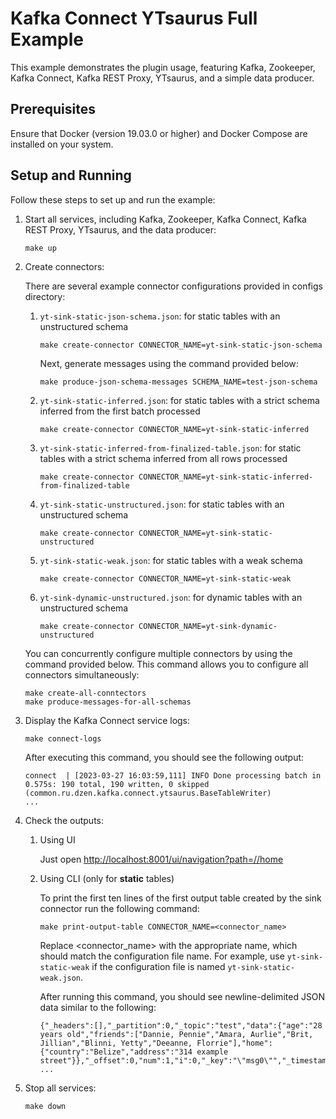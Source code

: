 # Kafka Connect YTsaurus Full Example

This example demonstrates the plugin usage, featuring Kafka, Zookeeper, Kafka Connect, Kafka REST Proxy, YTsaurus, and a simple data producer.

## Prerequisites

Ensure that Docker (version 19.03.0 or higher) and Docker Compose are installed on your system.

## Setup and Running

Follow these steps to set up and run the example:

1. Start all services, including Kafka, Zookeeper, Kafka Connect, Kafka REST Proxy, YTsaurus, and the data producer:

   ```
   make up
   ```

2. Create connectors:

   There are several example connector configurations provided in configs directory:

   1. `yt-sink-static-json-schema.json`: for static tables with an unstructured schema
      ```
      make create-connector CONNECTOR_NAME=yt-sink-static-json-schema
      ```
      Next, generate messages using the command provided below:
      ```
      make produce-json-schema-messages SCHEMA_NAME=test-json-schema
      ```
   2. `yt-sink-static-inferred.json`: for static tables with a strict schema inferred from the first batch processed
      ```
      make create-connector CONNECTOR_NAME=yt-sink-static-inferred
      ```
   3. `yt-sink-static-inferred-from-finalized-table.json`: for static tables with a strict schema inferred from all rows processed
      ```
      make create-connector CONNECTOR_NAME=yt-sink-static-inferred-from-finalized-table
      ```
   4. `yt-sink-static-unstructured.json`: for static tables with an unstructured schema
      ```
      make create-connector CONNECTOR_NAME=yt-sink-static-unstructured
      ```
   5. `yt-sink-static-weak.json`: for static tables with a weak schema
      ```
      make create-connector CONNECTOR_NAME=yt-sink-static-weak
      ```
   6. `yt-sink-dynamic-unstructured.json`: for dynamic tables with an unstructured schema
      ```
      make create-connector CONNECTOR_NAME=yt-sink-dynamic-unstructured
      ```
   You can concurrently configure multiple connectors by using the command provided below. This command allows you to configure all connectors simultaneously:
   ```
   make create-all-conntectors
   make produce-messages-for-all-schemas
   ```

3. Display the Kafka Connect service logs:

   ```
   make connect-logs
   ```

   After executing this command, you should see the following output:

   ```
   connect  | [2023-03-27 16:03:59,111] INFO Done processing batch in 0.575s: 190 total, 190 written, 0 skipped (common.ru.dzen.kafka.connect.ytsaurus.BaseTableWriter)
   ...
   ```

4. Check the outputs:
   1. Using UI

      Just open <http://localhost:8001/ui/navigation?path=//home>

   2. Using CLI (only for **static** tables)

      To print the first ten lines of the first output table created by the sink connector run the following command:

      ```
      make print-output-table CONNECTOR_NAME=<connector_name>
      ```
      Replace <connector_name> with the appropriate name, which should match the configuration file name. For example, use `yt-sink-static-weak` if the configuration file is named `yt-sink-static-weak.json`.

      After running this command, you should see newline-delimited JSON data similar to the following:

      ```
      {"_headers":[],"_partition":0,"_topic":"test","data":{"age":"28 years old","friends":["Dannie, Pennie","Amara, Aurlie","Brit, Jillian","Blinni, Yetty","Deeanne, Florrie"],"home":{"country":"Belize","address":"314 example street"}},"_offset":0,"num":1,"i":0,"_key":"\"msg0\"","_timestamp":1679933023845}
      ...
      ```

5. Stop all services:

   ```
   make down
   ```

